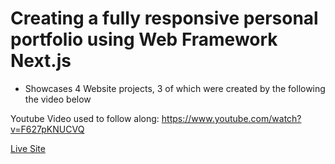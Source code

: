 # Creating a fully responsive personal portfolio using Web Framework Next.js
- Showcases 4 Website projects, 3 of which were created by the following the video below

Youtube Video used to follow along: https://www.youtube.com/watch?v=F627pKNUCVQ

[Live Site](https://jesus711.github.io/Portfolio-Website/)
